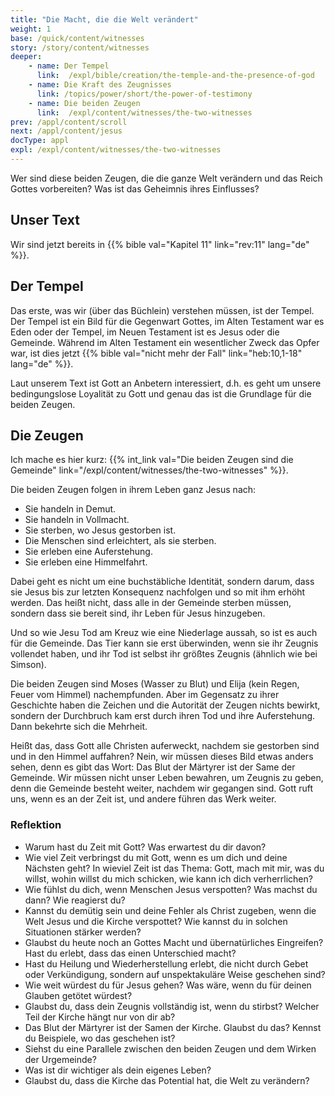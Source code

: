 ```yaml
---
title: "Die Macht, die die Welt verändert"
weight: 1
base: /quick/content/witnesses
story: /story/content/witnesses
deeper:
    - name: Der Tempel
      link:  /expl/bible/creation/the-temple-and-the-presence-of-god
    - name: Die Kraft des Zeugnisses
      link: /topics/power/short/the-power-of-testimony
    - name: Die beiden Zeugen
      link:  /expl/content/witnesses/the-two-witnesses
prev: /appl/content/scroll
next: /appl/content/jesus
docType: appl
expl: /expl/content/witnesses/the-two-witnesses
---
```


Wer sind diese beiden Zeugen, die die ganze Welt verändern und das Reich Gottes vorbereiten? Was ist das Geheimnis ihres Einflusses?

## Unser Text

<a name="33c1"></a>
Wir sind jetzt bereits in {{% bible val="Kapitel 11" link="rev:11" lang="de" %}}.

## Der Tempel

<a name="f910"></a>
Das erste, was wir (über das Büchlein) verstehen müssen, ist der Tempel. Der Tempel ist ein Bild für die Gegenwart Gottes, im Alten Testament war es Eden oder der Tempel, im Neuen Testament ist es Jesus oder die Gemeinde. Während im Alten Testament ein wesentlicher Zweck das Opfer war, ist dies jetzt {{% bible val="nicht mehr der Fall" link="heb:10,1-18" lang="de" %}}.

Laut unserem Text ist Gott an Anbetern interessiert, d.h. es geht um unsere bedingungslose Loyalität zu Gott und genau das ist die Grundlage für die beiden Zeugen.

## Die Zeugen

<a name="3f6b"></a>
Ich mache es hier kurz: {{% int_link val="Die beiden Zeugen sind die Gemeinde" link="/expl/content/witnesses/the-two-witnesses" %}}.

Die beiden Zeugen folgen in ihrem Leben ganz Jesus nach:

- Sie handeln in Demut.
- Sie handeln in Vollmacht.
- Sie sterben, wo Jesus gestorben ist.
- Die Menschen sind erleichtert, als sie sterben.
- Sie erleben eine Auferstehung.
- Sie erleben eine Himmelfahrt.

Dabei geht es nicht um eine buchstäbliche Identität, sondern darum, dass sie Jesus bis zur letzten Konsequenz nachfolgen und so mit ihm erhöht werden. Das heißt nicht, dass alle in der Gemeinde sterben müssen, sondern dass sie bereit sind, ihr Leben für Jesus hinzugeben.

Und so wie Jesu Tod am Kreuz wie eine Niederlage aussah, so ist es auch für die Gemeinde. Das Tier kann sie erst überwinden, wenn sie ihr Zeugnis vollendet haben, und ihr Tod ist selbst ihr größtes Zeugnis (ähnlich wie bei Simson).

Die beiden Zeugen sind Moses (Wasser zu Blut) und Elija (kein Regen, Feuer vom Himmel) nachempfunden. Aber im Gegensatz zu ihrer Geschichte haben die Zeichen und die Autorität der Zeugen nichts bewirkt, sondern der Durchbruch kam erst durch ihren Tod und ihre Auferstehung. Dann bekehrte sich die Mehrheit.

Heißt das, dass Gott alle Christen auferweckt, nachdem sie gestorben sind und in den Himmel auffahren? Nein, wir müssen dieses Bild etwas anders sehen, denn es gibt das Wort: Das Blut der Märtyrer ist der Same der Gemeinde. Wir müssen nicht unser Leben bewahren, um Zeugnis zu geben, denn die Gemeinde besteht weiter, nachdem wir gegangen sind. Gott ruft uns, wenn es an der Zeit ist, und andere führen das Werk weiter.

### Reflektion

<a name="e32a"></a>
- Warum hast du Zeit mit Gott? Was erwartest du dir davon?
- Wie viel Zeit verbringst du mit Gott, wenn es um dich und deine Nächsten geht? In wieviel Zeit ist das Thema: Gott, mach mit mir, was du willst, wohin willst du mich schicken, wie kann ich dich verherrlichen?
- Wie fühlst du dich, wenn Menschen Jesus verspotten? Was machst du dann? Wie reagierst du?
- Kannst du demütig sein und deine Fehler als Christ zugeben, wenn die Welt Jesus und die Kirche verspottet? Wie kannst du in solchen Situationen stärker werden?
- Glaubst du heute noch an Gottes Macht und übernatürliches Eingreifen? Hast du erlebt, dass das einen Unterschied macht?
- Hast du Heilung und Wiederherstellung erlebt, die nicht durch Gebet oder Verkündigung, sondern auf unspektakuläre Weise geschehen sind?
- Wie weit würdest du für Jesus gehen? Was wäre, wenn du für deinen Glauben getötet würdest?
- Glaubst du, dass dein Zeugnis vollständig ist, wenn du stirbst? Welcher Teil der Kirche hängt nur von dir ab?
- Das Blut der Märtyrer ist der Samen der Kirche. Glaubst du das? Kennst du Beispiele, wo das geschehen ist?
- Siehst du eine Parallele zwischen den beiden Zeugen und dem Wirken der Urgemeinde?
- Was ist dir wichtiger als dein eigenes Leben?
- Glaubst du, dass die Kirche das Potential hat, die Welt zu verändern?
